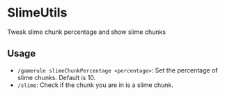 # SlimeUtils
Tweak slime chunk percentage and show slime chunks

## Usage
- `/gamerule slimeChunkPercentage <percentage>`: Set the percentage of slime chunks. Default is 10.
- `/slime`: Check if the chunk you are in is a slime chunk.
